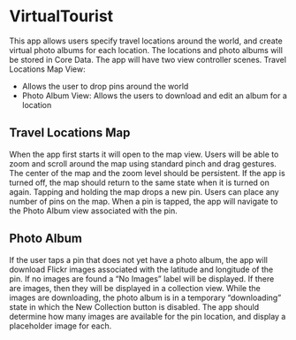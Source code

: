 # VirtualTourist
This app allows users specify travel locations around the world, and create virtual photo albums for each location. The locations and photo albums will be stored in Core Data.
The app will have two view controller scenes.
Travel Locations Map View: 
* Allows the user to drop pins around the world
* Photo Album View: Allows the users to download and edit an album for a location


## Travel Locations Map

When the app first starts it will open to the map view. Users will be able to zoom and scroll around the map using standard pinch and drag gestures.
The center of the map and the zoom level should be persistent. If the app is turned off, the map should return to the same state when it is turned on again.
Tapping and holding the map drops a new pin. Users can place any number of pins on the map.
When a pin is tapped, the app will navigate to the Photo Album view associated with the pin.

## Photo Album

If the user taps a pin that does not yet have a photo album, the app will download Flickr images associated with the latitude and longitude of the pin.
If no images are found a “No Images” label will be displayed.
If there are images, then they will be displayed in a collection view.
While the images are downloading, the photo album is in a temporary “downloading” state in which the New Collection button is disabled. The app should determine how many images are available for the pin location, and display a placeholder image for each.

